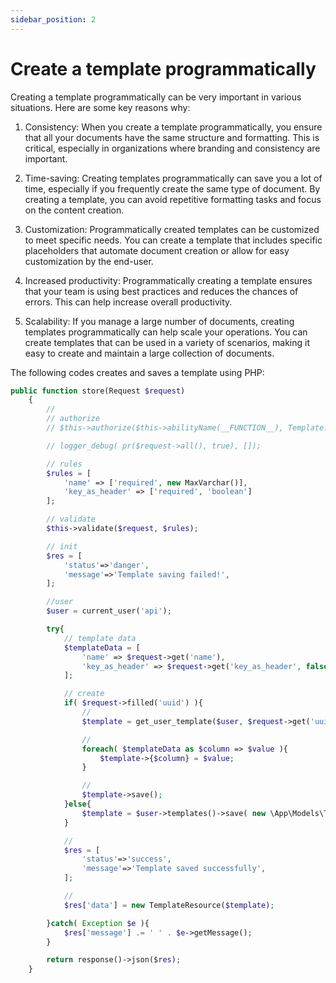```yaml
---
sidebar_position: 2
---
```


# Create a template programmatically

Creating a template programmatically can be very important in various situations. Here are some key reasons why:

1. Consistency: When you create a template programmatically, you ensure that all your documents have the same structure and formatting. This is critical, especially in organizations where branding and consistency are important.

2. Time-saving: Creating templates programmatically can save you a lot of time, especially if you frequently create the same type of document. By creating a template, you can avoid repetitive formatting tasks and focus on the content creation.

3. Customization: Programmatically created templates can be customized to meet specific needs. You can create a template that includes specific placeholders that automate document creation or allow for easy customization by the end-user.

4. Increased productivity: Programmatically creating a template ensures that your team is using best practices and reduces the chances of errors. This can help increase overall productivity.

5. Scalability: If you manage a large number of documents, creating templates programmatically can help scale your operations. You can create templates that can be used in a variety of scenarios, making it easy to create and maintain a large collection of documents.

The following codes creates and saves a template using PHP:

```php
public function store(Request $request)
    {
        //
        // authorize
        // $this->authorize($this->abilityName(__FUNCTION__), Template::class);

        // logger_debug( pr($request->all(), true), []);

        // rules
        $rules = [
            'name' => ['required', new MaxVarchar()],
            'key_as_header' => ['required', 'boolean']
        ];

        // validate
        $this->validate($request, $rules);

        // init
        $res = [
            'status'=>'danger',
            'message'=>'Template saving failed!',
        ];

        //user
        $user = current_user('api');

        try{
            // template data
            $templateData = [
                'name' => $request->get('name'),
                'key_as_header' => $request->get('key_as_header', false)
            ];

            // create
            if( $request->filled('uuid') ){
                //
                $template = get_user_template($user, $request->get('uuid'));

                //
                foreach( $templateData as $column => $value ){
                    $template->{$column} = $value;
                }

                //
                $template->save();
            }else{
                $template = $user->templates()->save( new \App\Models\Template( $templateData ) );
            }

            //
            $res = [
                'status'=>'success',
                'message'=>'Template saved successfully',
            ];

            //
            $res['data'] = new TemplateResource($template);

        }catch( Exception $e ){
            $res['message'] .= ' ' . $e->getMessage();
        }

        return response()->json($res);
    }
```

